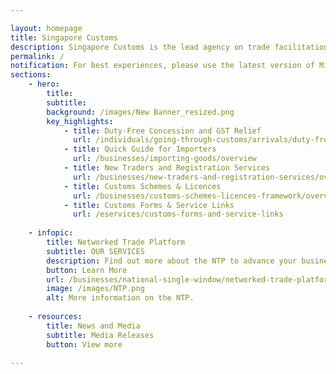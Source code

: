 ```yaml
---

layout: homepage
title: Singapore Customs
description: Singapore Customs is the lead agency on trade facilitation and revenue enforcement.
permalink: /
notification: For best experiences, please use the latest version of Microsoft Edge, Chrome, Firefox, Safari.<br> To achieve the objective of safe distancing, we encourage members of public to access our digital service during this period of heightened alert to minimise risk of community spread. Businesses are encouraged to submit trade declarations via TradeNet and other requests via our eServices (www.customs.gov.sg/services) or the Networked Trade Platform (www.ntp.gov.sg). For payment of taxes at the various Checkpoints, please make an advance declaration using our Customs@SG web application via our eServices (https://m.customs.gov.sg/CustomsTravellerPortal). 
sections:
    - hero:
        title:
        subtitle:
        background: /images/New Banner_resized.png
        key_highlights:
            - title: Duty-Free Concession and GST Relief
              url: /individuals/going-through-customs/arrivals/duty-free-concession-and-gst-relief
            - title: Quick Guide for Importers
              url: /businesses/importing-goods/overview
            - title: New Traders and Registration Services
              url: /businesses/new-traders-and-registration-services/overview
            - title: Customs Schemes & Licences
              url: /businesses/customs-schemes-licences-framework/overview
            - title: Customs Forms & Service Links
              url: /eservices/customs-forms-and-service-links
              
    - infopic:
        title: Networked Trade Platform
        subtitle: OUR SERVICES
        description: Find out more about the NTP to advance your business and improve your trade operations. 
        button: Learn More
        url: /businesses/national-single-window/networked-trade-platform
        image: /images/NTP.png
        alt: More information on the NTP.
        
    - resources:
        title: News and Media
        subtitle: Media Releases
        button: View more
    
---
```


